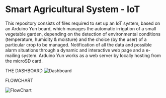 # Smart Agricultural System - IoT

This repository consists of files required to set up an IoT system, based on an Arduino Yun board, which manages the automatic irrigation of a small vegetable garden, depending on the detection of environmental conditions (temperature, humidity & moisture) and the choice (by the user) of a particular crop to be managed. Notification of all the data and possible alarm situations through a dynamic and interactive web page and a e-mailing system. Arduino Yun works as a web server by locally hosting from the microSD card.


THE DASHBOARD
![Dashboard](https://user-images.githubusercontent.com/26322085/115974181-47ca9d80-a55b-11eb-9277-fe965e0fb18a.png)


FLOWCHART

![FlowChart](https://user-images.githubusercontent.com/26322085/115974357-549bc100-a55c-11eb-9ec6-23f6038b33a6.png)
